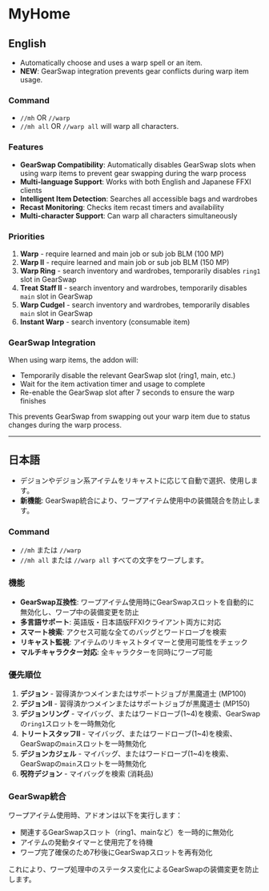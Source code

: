 # MyHome
## English
- Automatically choose and uses a warp spell or an item.
- **NEW**: GearSwap integration prevents gear conflicts during warp item usage.

### Command
- `//mh` OR `//warp`
- `//mh all` OR `//warp all` will warp all characters.

### Features
- **GearSwap Compatibility**: Automatically disables GearSwap slots when using warp items to prevent gear swapping during the warp process
- **Multi-language Support**: Works with both English and Japanese FFXI clients
- **Intelligent Item Detection**: Searches all accessible bags and wardrobes
- **Recast Monitoring**: Checks item recast timers and availability
- **Multi-character Support**: Can warp all characters simultaneously

### Priorities
1. **Warp** <me> - require learned and main job or sub job BLM (100 MP)
2. **Warp II** <me> - require learned and main job or sub job BLM (150 MP)
3. **Warp Ring** - search inventory and wardrobes, temporarily disables `ring1` slot in GearSwap
4. **Treat Staff II** - search inventory and wardrobes, temporarily disables `main` slot in GearSwap
5. **Warp Cudgel** - search inventory and wardrobes, temporarily disables `main` slot in GearSwap
6. **Instant Warp** - search inventory (consumable item)

### GearSwap Integration
When using warp items, the addon will:
- Temporarily disable the relevant GearSwap slot (ring1, main, etc.)
- Wait for the item activation timer and usage to complete
- Re-enable the GearSwap slot after 7 seconds to ensure the warp finishes

This prevents GearSwap from swapping out your warp item due to status changes during the warp process.

---

## 日本語
- デジョンやデジョン系アイテムをリキャストに応じて自動で選択、使用します。
- **新機能**: GearSwap統合により、ワープアイテム使用中の装備競合を防止します。

### Command
- `//mh` または `//warp`
- `//mh all` または `//warp all` すべての文字をワープします。

### 機能
- **GearSwap互換性**: ワープアイテム使用時にGearSwapスロットを自動的に無効化し、ワープ中の装備変更を防止
- **多言語サポート**: 英語版・日本語版FFXIクライアント両方に対応
- **スマート検索**: アクセス可能な全てのバッグとワードローブを検索
- **リキャスト監視**: アイテムのリキャストタイマーと使用可能性をチェック
- **マルチキャラクター対応**: 全キャラクターを同時にワープ可能

### 優先順位
1. **デジョン** <me> - 習得済かつメインまたはサポートジョブが黒魔道士 (MP100)
2. **デジョンII** <me> - 習得済かつメインまたはサポートジョブが黒魔道士 (MP150)
3. **デジョンリング** - マイバッグ、またはワードローブ(1~4)を検索、GearSwapの`ring1`スロットを一時無効化
4. **トリートスタッフII** - マイバッグ、またはワードローブ(1~4)を検索、GearSwapの`main`スロットを一時無効化
5. **デジョンカジェル** - マイバッグ、またはワードローブ(1~4)を検索、GearSwapの`main`スロットを一時無効化
6. **呪符デジョン** - マイバッグを検索 (消耗品)

### GearSwap統合
ワープアイテム使用時、アドオンは以下を実行します：
- 関連するGearSwapスロット（ring1、mainなど）を一時的に無効化
- アイテムの発動タイマーと使用完了を待機
- ワープ完了確保のため7秒後にGearSwapスロットを再有効化

これにより、ワープ処理中のステータス変化によるGearSwapの装備変更を防止します。
